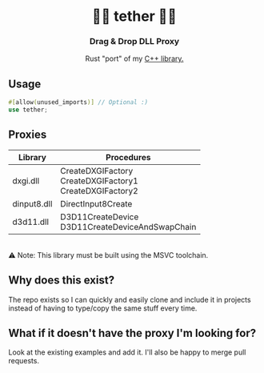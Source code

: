 <h1 align="center">🦀➰ tether 🔗🦀</h1>
<h3 align="center">Drag & Drop DLL Proxy</h2>
<p align = "center">
Rust "port" of my <a href = "https://github.com/WoefulWolf/tether">C++ library.</a>
</p>

## Usage
```rust
#[allow(unused_imports)] // Optional :)
use tether;
```

## Proxies
| Library | Procedures |
| ----------------------------------- | ------------- |
| dxgi.dll  | CreateDXGIFactory <br> CreateDXGIFactory1 <br> CreateDXGIFactory2 |
| dinput8.dll  | DirectInput8Create |
| d3d11.dll  | D3D11CreateDevice <br> D3D11CreateDeviceAndSwapChain |
<br>
⚠️ Note: This library must be built using the MSVC toolchain.

## Why does this exist?
The repo exists so I can quickly and easily clone and include it in projects instead of having to type/copy the same stuff every time.

## What if it doesn't have the proxy I'm looking for?
Look at the existing examples and add it. I'll also be happy to merge pull requests.
